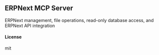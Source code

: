 ## ERPNext MCP Server

ERPNext management, file operations, read-only database access, and ERPNext API integration

#### License

mit